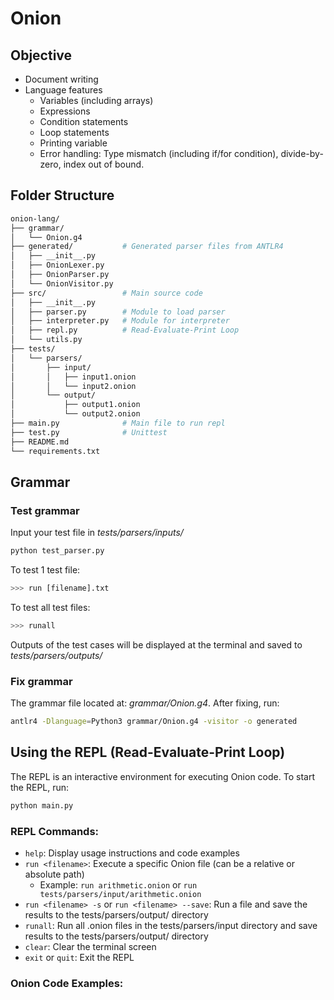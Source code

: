 # Onion
## Objective
- Document writing
- Language features
    - Variables (including arrays)
    - Expressions
    - Condition statements
    - Loop statements
    - Printing variable
    - Error handling: Type mismatch (including if/for condition), divide-by-zero, index out of bound.
## Folder Structure
```bash
onion-lang/
├── grammar/
│   └── Onion.g4
├── generated/           # Generated parser files from ANTLR4
│   ├── __init__.py
│   ├── OnionLexer.py
│   ├── OnionParser.py
│   └── OnionVisitor.py
├── src/                 # Main source code
│   ├── __init__.py
│   ├── parser.py        # Module to load parser
│   ├── interpreter.py   # Module for interpreter
│   ├── repl.py          # Read-Evaluate-Print Loop
│   └── utils.py
├── tests/
│   └── parsers/
│       ├── input/
│       │   ├── input1.onion
│       │   └── input2.onion
│       └── output/
│           ├── output1.onion
│           └── output2.onion
├── main.py              # Main file to run repl
├── test.py              # Unittest
├── README.md
└── requirements.txt
```
## Grammar
### Test grammar
Input your test file in *tests/parsers/inputs/*
```bash
python test_parser.py
```
To test 1 test file:
```bash
>>> run [filename].txt
```
To test all test files:
```bash
>>> runall
```
Outputs of the test cases will be displayed at the terminal and saved to *tests/parsers/outputs/* 
### Fix grammar
The grammar file located at: *grammar/Onion.g4*. After fixing, run:
```bash
antlr4 -Dlanguage=Python3 grammar/Onion.g4 -visitor -o generated
```

## Using the REPL (Read-Evaluate-Print Loop)

The REPL is an interactive environment for executing Onion code. To start the REPL, run:

```bash
python main.py
```

### REPL Commands:

- `help`: Display usage instructions and code examples
- `run <filename>`: Execute a specific Onion file (can be a relative or absolute path)
  - Example: `run arithmetic.onion` or `run tests/parsers/input/arithmetic.onion`
- `run <filename> -s` or `run <filename> --save`: Run a file and save the results to the tests/parsers/output/ directory
- `runall`: Run all .onion files in the tests/parsers/input directory and save results to the tests/parsers/output/ directory
- `clear`: Clear the terminal screen
- `exit` or `quit`: Exit the REPL

### Onion Code Examples: